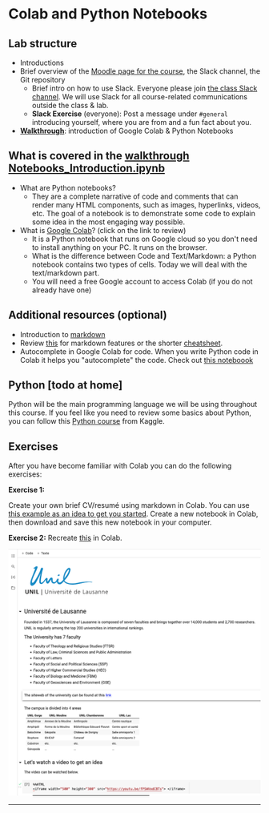# Colab and Python Notebooks

## Lab structure

- Introductions
- Brief overview of the [Moodle page for the course](https://moodle.unil.ch/course/view.php?id=24199), the Slack channel, the Git repository
  - Brief intro on how to use Slack. Everyone please join [the class Slack channel](https://join.slack.com/t/dataminingand-dy12624/shared_invite/zt-1fah1gpfa-qAzj~JaF_0igZ_hhfMcBBw). We will use Slack for all course-related communications outside the class & lab.
  - **Slack Exercise** (everyone): Post a message under `#general` introducing yourself, where you are from and a fun fact about you.
- **[Walkthrough](https://github.com/michalis0/DataMining_and_MachineLearning/blob/master/week2/Notebooks_Introduction.ipynb)**: introduction of Google Colab & Python Notebooks

## What is covered in the [walkthrough Notebooks_Introduction.ipynb](https://github.com/michalis0/DataMining_and_MachineLearning/blob/master/week2/Notebooks_Introduction.ipynb)

- What are Python notebooks? 
    - They are a complete narrative of code and comments that can render many HTML components, such as images, hyperlinks, videos, etc. The goal of a notebook is to demonstrate some code to explain some idea in the most engaging way possible.
- What is [Google Colab](https://colab.research.google.com/notebooks/basic_features_overview.ipynb)? (click on the link to review) 
    - It is a Python notebook that runs on Google cloud so you don't need to install anything on your PC. It runs on the browser.
    - What is the difference between Code and Text/Markdown: a Python notebook contains two types of cells. Today we will deal with the text/markdown part.
    - You will need a free Google account to access Colab (if you do not already have one)

## Additional resources (optional)
- Introduction to [markdown](https://colab.research.google.com/notebooks/markdown_guide.ipynb)
- Review [this](https://www.markdownguide.org/basic-syntax/) for markdown features or the shorter [cheatsheet](https://github.com/adam-p/markdown-here/wiki/Markdown-Cheatsheet).
- Autocomplete in Google Colab for code. When you write Python code in Colab it helps you "autocomplete" the code. Check out [this noteboook](https://colab.research.google.com/notebooks/basic_features_overview.ipynb#scrollTo=d4L9TOP9QSHn)
    
## Python [todo at home]
Python will be the main programming language we will be using throughout this course. If you feel like you need to review some basics about Python, you can follow this [Python course](https://www.kaggle.com/learn/python) from Kaggle.


## Exercises

After you have become familiar with Colab you can do the following exercises:

**Exercise 1:**

Create your own brief CV/resumé using markdown in Colab. You can use [this example as an idea to get you started](https://github.com/michalis0/DataMining_and_MachineLearning/tree/master/week2/quickCV). Create a new notebook in Colab, then download and save this new notebook in your computer.

**Exercise 2:** Recreate [this](https://github.com/michalis0/DataMining_and_MachineLearning/blob/master/week2/week2_exercise2.png) in Colab.

![Exercise 2](/week2/week2_exercise2.png)

---



